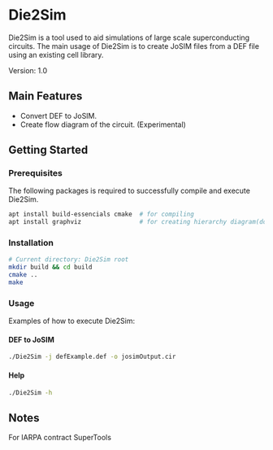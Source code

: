 # Die2Sim
Die2Sim is a tool used to aid simulations of large scale superconducting circuits. The main usage of Die2Sim is to create JoSIM files from a DEF file using an existing cell library.

Version: 1.0

## Main Features
* Convert DEF to JoSIM.
* Create flow diagram of the circuit. (Experimental)

## Getting Started

### Prerequisites

The following packages is required to successfully compile and execute Die2Sim.

``` bash
apt install build-essencials cmake  # for compiling
apt install graphviz                # for creating hierarchy diagram(dot file)
```

### Installation

``` bash
# Current directory: Die2Sim root
mkdir build && cd build
cmake ..
make
```

### Usage

Examples of how to execute Die2Sim:

#### DEF to JoSIM

``` bash
./Die2Sim -j defExample.def -o josimOutput.cir
```

#### Help

``` bash
./Die2Sim -h
```

## Notes

For IARPA contract SuperTools